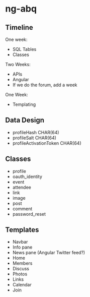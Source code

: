 # ng-abq

## Timeline

One week:
- SQL Tables
- Classes

Two Weeks:
- APIs
- Angular
- If we do the forum, add a week

One Week:
- Templating

## Data Design

- profileHash CHAR(64)
- profileSalt CHAR(64)
- profileActivationToken CHAR(64)

## Classes

- profile
- oauth_identity
- event
- attendee
- link
- image
- post
- comment
- password_reset

## Templates

- Navbar
- Info pane
- News pane (Angular Twitter feed?)
- Home
- Members
- Discuss
- Photos
- Links
- Calendar
- Join
